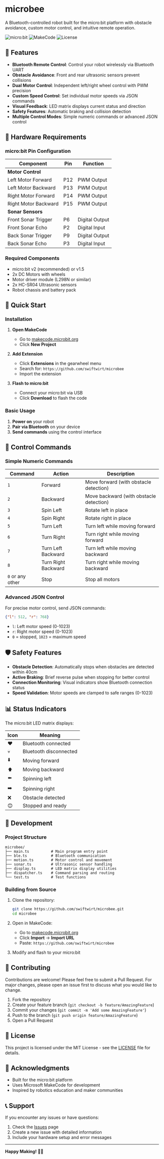 # microbee

A Bluetooth-controlled robot built for the micro:bit platform with obstacle avoidance, custom motor control, and intuitive remote operation.

![micro:bit](https://img.shields.io/badge/micro:bit-v2.0-blue)
![MakeCode](https://img.shields.io/badge/MakeCode-Extension-green)
![License](https://img.shields.io/badge/License-MIT-yellow)

## 🤖 Features

- **Bluetooth Remote Control**: Control your robot wirelessly via Bluetooth UART
- **Obstacle Avoidance**: Front and rear ultrasonic sensors prevent collisions
- **Dual Motor Control**: Independent left/right wheel control with PWM precision
- **Custom Speed Control**: Set individual motor speeds via JSON commands
- **Visual Feedback**: LED matrix displays current status and direction
- **Safety Features**: Automatic braking and collision detection
- **Multiple Control Modes**: Simple numeric commands or advanced JSON control

## 🔧 Hardware Requirements

### micro:bit Pin Configuration

| Component | Pin | Function |
|-----------|-----|----------|
| **Motor Control** | | |
| Left Motor Forward | P12 | PWM Output |
| Left Motor Backward | P13 | PWM Output |
| Right Motor Forward | P14 | PWM Output |
| Right Motor Backward | P15 | PWM Output |
| **Sonar Sensors** | | |
| Front Sonar Trigger | P6 | Digital Output |
| Front Sonar Echo | P2 | Digital Input |
| Back Sonar Trigger | P9 | Digital Output |
| Back Sonar Echo | P3 | Digital Input |

### Required Components

- micro:bit v2 (recommended) or v1.5
- 2x DC Motors with wheels
- Motor driver module (L298N or similar)
- 2x HC-SR04 Ultrasonic sensors
- Robot chassis and battery pack

## 🚀 Quick Start

### Installation

1. **Open MakeCode**
   - Go to [makecode.microbit.org](https://makecode.microbit.org/)
   - Click **New Project**

2. **Add Extension**
   - Click **Extensions** in the gearwheel menu
   - Search for: `https://github.com/swiftwirt/microbee`
   - Import the extension

3. **Flash to micro:bit**
   - Connect your micro:bit via USB
   - Click **Download** to flash the code

### Basic Usage

1. **Power on** your robot
2. **Pair via Bluetooth** on your device
3. **Send commands** using the control interface

## 📡 Control Commands

### Simple Numeric Commands

| Command | Action | Description |
|---------|--------|-------------|
| `1` | Forward | Move forward (with obstacle detection) |
| `2` | Backward | Move backward (with obstacle detection) |
| `3` | Spin Left | Rotate left in place |
| `4` | Spin Right | Rotate right in place |
| `5` | Turn Left | Turn left while moving forward |
| `6` | Turn Right | Turn right while moving forward |
| `7` | Turn Left Backward | Turn left while moving backward |
| `8` | Turn Right Backward | Turn right while moving backward |
| `0` or any other | Stop | Stop all motors |

### Advanced JSON Control

For precise motor control, send JSON commands:

```json
{"l": 512, "r": 768}
```

- `l`: Left motor speed (0-1023)
- `r`: Right motor speed (0-1023)
- `0` = stopped, `1023` = maximum speed

## 🛡️ Safety Features

- **Obstacle Detection**: Automatically stops when obstacles are detected within 40cm
- **Active Braking**: Brief reverse pulse when stopping for better control
- **Connection Monitoring**: Visual indicators show Bluetooth connection status
- **Speed Validation**: Motor speeds are clamped to safe ranges (0-1023)

## 📊 Status Indicators

The micro:bit LED matrix displays:

| Icon | Meaning |
|------|---------|
| ❤️ | Bluetooth connected |
| 💀 | Bluetooth disconnected |
| ⬇️ | Moving forward |
| ⬆️ | Moving backward |
| ⬅️ | Spinning left |
| ➡️ | Spinning right |
| ❌ | Obstacle detected |
| 😊 | Stopped and ready |

## 🔧 Development

### Project Structure

```
microbee/
├── main.ts          # Main program entry point
├── ble.ts           # Bluetooth communication
├── motion.ts        # Motor control and movement
├── sonar.ts         # Ultrasonic sensor handling
├── display.ts       # LED matrix display utilities
├── dispatcher.ts    # Command parsing and routing
└── test.ts          # Test functions
```

### Building from Source

1. Clone the repository:
   ```bash
   git clone https://github.com/swiftwirt/microbee.git
   cd microbee
   ```

2. Open in MakeCode:
   - Go to [makecode.microbit.org](https://makecode.microbit.org/)
   - Click **Import** → **Import URL**
   - Paste: `https://github.com/swiftwirt/microbee`

3. Modify and flash to your micro:bit

## 🤝 Contributing

Contributions are welcome! Please feel free to submit a Pull Request. For major changes, please open an issue first to discuss what you would like to change.

1. Fork the repository
2. Create your feature branch (`git checkout -b feature/AmazingFeature`)
3. Commit your changes (`git commit -m 'Add some AmazingFeature'`)
4. Push to the branch (`git push origin feature/AmazingFeature`)
5. Open a Pull Request

## 📄 License

This project is licensed under the MIT License - see the [LICENSE](LICENSE) file for details.

## 🙏 Acknowledgments

- Built for the micro:bit platform
- Uses Microsoft MakeCode for development
- Inspired by robotics education and maker communities

## 📞 Support

If you encounter any issues or have questions:

1. Check the [Issues](https://github.com/swiftwirt/microbee/issues) page
2. Create a new issue with detailed information
3. Include your hardware setup and error messages

---

**Happy Making!** 🚀🤖
